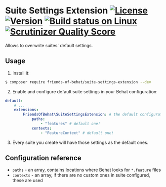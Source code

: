 # Suite Settings Extension [![License](https://img.shields.io/packagist/l/friends-of-behat/suite-settings-extension.svg)](https://packagist.org/packages/friends-of-behat/suite-settings-extension) [![Version](https://img.shields.io/packagist/v/friends-of-behat/suite-settings-extension.svg)](https://packagist.org/packages/friends-of-behat/suite-settings-extension) [![Build status on Linux](https://img.shields.io/travis/FriendsOfBehat/SuiteSettingsExtension/master.svg)](http://travis-ci.org/FriendsOfBehat/SuiteSettingsExtension) [![Scrutinizer Quality Score](https://img.shields.io/scrutinizer/g/FriendsOfBehat/SuiteSettingsExtension.svg)](https://scrutinizer-ci.com/g/FriendsOfBehat/SuiteSettingsExtension/)

Allows to overwrite suites' default settings.

## Usage

1. Install it:

```bash
$ composer require friends-of-behat/suite-settings-extension --dev
```

2. Enable and configure default suite settings in your Behat configuration:

```yaml
default:
    # ...
    extensions:
        FriendsOfBehat\SuiteSettingsExtension: # the default configuration:
            paths:
                - "features" # default one!
            contexts:
                - "FeatureContext" # default one!
```

3. Every suite you create will have those settings as the default ones.

## Configuration reference

 - `paths` - an array, contains locations where Behat looks for `*.feature` files
 - `contexts` - an array, if there are no custom ones in suite configured, these are used


